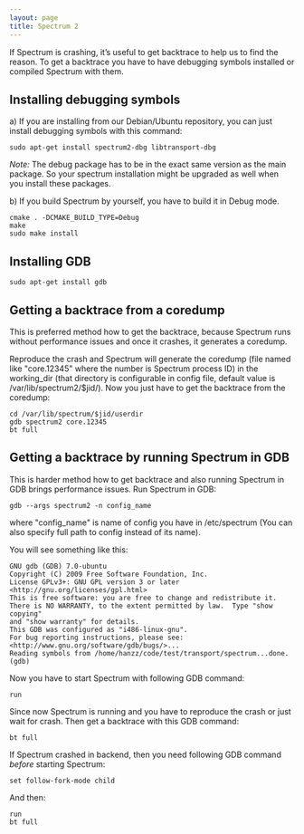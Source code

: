 ```yaml
---
layout: page
title: Spectrum 2
---
```


If Spectrum is crashing, it’s useful to get backtrace to help us to find the reason. To get a backtrace you have to have debugging symbols installed or compiled Spectrum with them.

## Installing debugging symbols

a) If you are installing from our Debian/Ubuntu repository, you can just install debugging symbols with this command:

	sudo apt-get install spectrum2-dbg libtransport-dbg

*Note:* The debug package has to be in the exact same version as the main package. So your spectrum installation might be upgraded as well when you install these packages.

b) If you build Spectrum by yourself, you have to build it in Debug mode.

	cmake . -DCMAKE_BUILD_TYPE=Debug
	make
	sudo make install

## Installing GDB

	sudo apt-get install gdb

## Getting a backtrace from a coredump

This is preferred method how to get the backtrace, because Spectrum runs without performance issues and once it crashes, it generates a coredump. 

Reproduce the crash and Spectrum will generate the coredump (file named like "core.12345" where the number is Spectrum process ID) in the working_dir (that directory is configurable in config file, default value is /var/lib/spectrum2/$jid/). Now you just have to get the backtrace from the coredump:

	cd /var/lib/spectrum/$jid/userdir
	gdb spectrum2 core.12345
	bt full

## Getting a backtrace by running Spectrum in GDB

This is harder method how to get backtrace and also running Spectrum in GDB brings performance issues. Run Spectrum in GDB:

	gdb --args spectrum2 -n config_name


where "config_name" is name of config you have in /etc/spectrum (You can also specify full path to config instead of its name).

You will see something like this:

	GNU gdb (GDB) 7.0-ubuntu
	Copyright (C) 2009 Free Software Foundation, Inc.
	License GPLv3+: GNU GPL version 3 or later <http://gnu.org/licenses/gpl.html>
	This is free software: you are free to change and redistribute it.
	There is NO WARRANTY, to the extent permitted by law.  Type "show copying"
	and "show warranty" for details.
	This GDB was configured as "i486-linux-gnu".
	For bug reporting instructions, please see:
	<http://www.gnu.org/software/gdb/bugs/>...
	Reading symbols from /home/hanzz/code/test/transport/spectrum...done.
	(gdb)

Now you have to start Spectrum with following GDB command:

	run

Since now Spectrum is running and you have to reproduce the crash or just wait for crash. Then get a backtrace with this GDB command:

	bt full

If Spectrum crashed in backend, then you need following GDB command *before* starting Spectrum:
	
	set follow-fork-mode child

And then:

	run
	bt full
	
